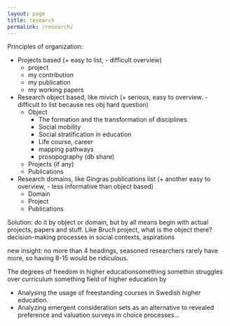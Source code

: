 ```yaml
---
layout: page
title: research
permalink: /research/
---
```


Principles of organization:

- Projects based (+ easy to list, - difficult overview)
  - project
  - my contribution
  - my publication
  - my working papers
- Research object based, like mivich (+ serious, easy to overview. - difficult to list because res obj hard question)
  - Object
    - The formation and the transformation of disciplines
    - Social mobility
    - Social stratification in education
    - Life course, career
    - mapping pathways
    - prosopography (db share)
  - Projects (if any)
  - Publications
- Research domains, like Gingras publications list (+ another easy to overview, - less informative than object based)
  - Domain
  - Project
  - Publications

Solution: do it by object or domain, but by all means begin with actual projects, papers and stuff. Like Bruch project, what is the object there? decision-making processes in social contexts, aspirations

new insight: no more than 4 headings, seasoned researchers rarely have more, so having 8-15 would be ridiculous. 



The degrees of freedom in higher educationsomething somethin struggles over curriculum something field of higher education by

- Analysing the usage of freestanding courses in Swedish higher education.
- Analyzing emergent consideration sets as an alternative to revealed preference and valuation surveys in choice processes...